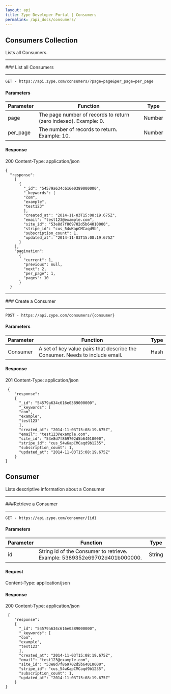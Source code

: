 ```yaml
---
layout: api
title: Zype Developer Portal | Consumers
permalink: /api_docs/consumers/
---
```


## Consumers Collection
Lists all Consumers.
<hr>
### List all Consumers
<hr>
<pre><code>GET - https://api.zype.com/consumers/?page=page&per_page=per_page
</code></pre>

#### Parameters

Parameter | Function | Type
--------- | -------- | ----
page      | The page number of records to return (zero indexed). Example: 0. | Number
per_page  | The number of records to return. Example: 10. | Number

#### Response
200
Content-Type: application/json


<pre><code>{
  "response":
    [
      {
        "_id": "54579a634c616e0389000000",
        "_keywords": [
        "com",
        "example",
        "test123"
        ],
        "created_at": "2014-11-03T15:08:19.675Z",
        "email": "test123@example.com",
        "site_id": "53e8d7f869702d5b64010000",
        "stripe_id": "cus_54wKapCMCaqd9b",
        "subscription_count": 1,
        "updated_at": "2014-11-03T15:08:19.675Z"
      }
    ],
    "pagination":
      {
        "current": 1,
        "previous": null,
        "next": 2,
        "per_page": 1,
        "pages": 10
      }
  }
</code></pre>

<hr>
### Create a Consumer
<hr>
<pre><code>POST - https://api.zype.com/consumers/{consumer}
</code></pre>

#### Parameters

Parameter | Function | Type
--------- | -------- | ----
Consumer | A set of key value pairs that describe the Consumer. Needs to include email. | Hash

#### Response
201
Content-Type: application/json

<pre><code> {
    "response":
    {
      "_id": "54579a634c616e0389000000",
      "_keywords": [
      "com",
      "example",
      "test123"
      ],
      "created_at": "2014-11-03T15:08:19.675Z",
      "email": "test123@example.com",
      "site_id": "53e8d7f869702d5b64010000",
      "stripe_id": "cus_54wKapCMCaqd9b1235",
      "subscription_count": 1,
      "updated_at": "2014-11-03T15:08:19.675Z"
    }
}
</code></pre>

## Consumer
Lists descriptive information about a Consumer
<hr>
###Retrieve a Consumer
<hr>
<pre><code>GET - https://api.zype.com/consumer/{id}
</code></pre>

#### Parameters

Parameter | Function | Type
--------- | -------- | ----
id        | String id of the Consumer to retrieve. Example: 5389352e69702d401b000000. | String

#### Request
Content-Type: application/json

#### Response
200
Content-Type: application/json

<pre><code> {
    "response":
    {
      "_id": "54579a634c616e0389000000",
      "_keywords": [
      "com",
      "example",
      "test123"
      ],
      "created_at": "2014-11-03T15:08:19.675Z",
      "email": "test123@example.com",
      "site_id": "53e8d7f869702d5b64010000",
      "stripe_id": "cus_54wKapCMCaqd9b1235",
      "subscription_count": 1,
      "updated_at": "2014-11-03T15:08:19.675Z"
    }
}
</code></pre>
